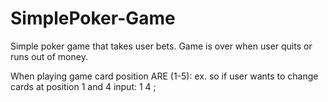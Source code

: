 # SimplePoker-Game
Simple poker game that takes user bets. Game is over when user quits or runs out of money. 

When playing game card position ARE (1-5): 
ex. so if user wants to change cards at position 1 and 4 
input: 1 <SPACE> 4 <ENTER>;  

